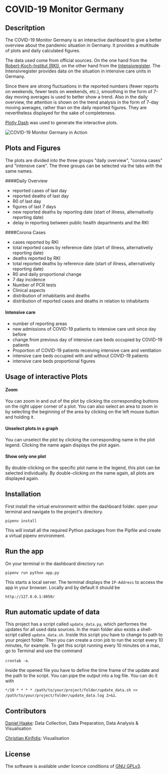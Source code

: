 # COVID-19 Monitor Germany
## Descritption
The COVID-19 Monitor Germany is an interactive dashboard to give a better overview about the pandemic situation in 
Germany. It provides a multitude of plots and daily calculated figures. 

The data used come from official sources. On the one hand from the 
[Robert-Koch-Institut (RKI)](https://www.rki.de/DE/Content/InfAZ/N/Neuartiges_Coronavirus/nCoV_node.html;jsessionid=CAD4005C4258999326E52AD7193F1109.internet061),
on the other hand from the [Intensivregister](https://www.intensivregister.de/#/aktuelle-lage/reports). The 
Intensivregister provides data on the situation in intensive care units in Germany.

Since there are strong fluctuations in the reported numbers (fewer reports on weekends, fewer tests on weekends, etc.), 
smoothing in the form of 7-day moving averages is used to better show a trend. Also in the daily overview, the attention 
is shown on the trend analysis in the form of 7-day moving averages, rather than on the daily reported figures. They are 
nevertheless displayed for the sake of completeness.

[Plotly Dash](https://dash.plotly.com/) was used to generate the interactive plots.

![COVID-19 Monitor Germany in Action](img/covid19_monitor_germany.gif)


## Plots and Figures
The plots are divided into the three groups "daily overview", "corona cases" and "intensive care". The three groups can 
be selected via the tabs with the same names.

####Daily Overview
* reported cases of last day 
* reported deaths of last day
* R0 of last day
* figures of last 7 days
* new reported deaths by reporting date (start of illness, alternativeliy reporting date)
* delay in reporting between public health departments and the RKI


####Corona Cases
* cases reported by RKI
* total reported cases by reference date (start of illness, alternativeliy reporting date)
* deaths reported by RKI
* total reported deaths by reference date (start of illness, alternativeliy reporting date)
* R0 and daily proportional change
* 7 day incidence
* Number of PCR tests
* Clinical aspects
* distribution of inhabitants and deaths
* distribution of reported cases and deaths in relation to inhabitants

#### Intensive care
* number of reporting areas
* new admissions of COVID-19 patients to intensive care unit since day before
* change from previous day of intensive care beds occupied by COVID-19 patients
* Proportion of COVID-19 patients receiving intensive care and ventilation
* intensive care beds occupied with and without COVID-19 patients
* intensive care beds proportional figures


## Usage of interactive Plots
#### Zoom
You can zoom in and out of the plot by clicking the corresponding buttons on the right upper corner of a plot. You can 
also select an area to zoom in by selecting the beginning of the area by clicking on the left mouse button and holding
it. 
#### Unselect plots in a graph
You can unselect the plot by clicking the corresponding name in the plot legend. Clicking the name again displays the 
plot again.
#### Show only one plot
By double-clicking on the specific plot name in the legend, this plot can be selected individually. By double-clicking on the name again, all plots are displayed again.


## Installation
 First install the virtual environment within the dashboard folder. open your terminal and navigate to the project's
  directory. 
````
pipenv install
````
This will install all the required Python packages from the Pipfile and create a virtual pipenv environment.

## Run the app
On your terminal in the dashboard directory run

```
pipenv run python app.py
```

This starts a local server. The terminal displays the `IP-Address` to access the app in your browser. Locally and by
 default it should be 
 
 ```
http://127.0.0.1:8050/
```

## Run automatic update of data
This project has a script called ```update_data.py```, which performes the updates for all used data sources. In the 
main folder also exists a shell-script called ```update_data.sh```. Inside this script you have to change to path to 
your project folder. Then you can create a cron job to run the script every 10 minutes, for example. To get this script
running every 10 minutes on a mac, go to Terminal and use the command

```crontab -e```.

Inside the opened file you have to define the time frame of the update and the path to the script. You can pipe the 
output into a log file. You can do it with

```*/10 * * * * /path/to/your/project/folder/update_data.sh >> /path/to/your/project/folder/update_data.log 2>&1```.

## Contributors
[Daniel Haake](https://www.linkedin.com/in/daniel-haake/): Data Collection, Data Preparation, Data Analysis & Visualisation

[Christian Kirifidis](https://www.linkedin.com/in/christian-kirifidis/): Visualisation

## License
The software is available under licence conditions of [GNU GPLv3](https://www.gnu.org/licenses/gpl-3.0).